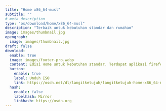 ```yaml
---
title: "Home x86_64-musl"
subtitle: ""
# meta description
type: "os/download/home/x86_64-musl"
description: "Terbaik untuk kebutuhan standar dan rumahan"
image: images/thumbnail.jpg
opengraph:
  image: images/thumbnail.jpg
draft: false
download:
  enable: true
  image: images/footer-pro.webp
  content: Edisi Home untuk kebutuhan standar. Terdapat aplikasi firefox, inkscape, gimp, libreoffice, codec audio dan video. Arsitektur musl tidak mendukung aplikasi nonfree seperti nvidia, zoom, discord dan lainnya. Tetapi beberapa aplikasi tersebut dapat dipasang melalui flatpak.
  button:
    enable: true
    label: Unduh ISO
    link: https://osdn.net/dl/langitketujuh/langitketujuh-home-x86_64-musl-20220710.iso
  hash:
    enable: false
    labelhash: Mirror
    linkhash: https://osdn.org
---
```

